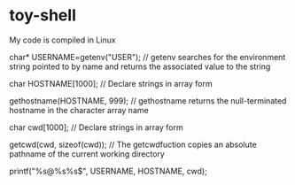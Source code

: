# toy-shell
My code is compiled in Linux

char* USERNAME=getenv("USER");  // getenv searches for the environment string pointed to by name and returns the associated value to the string

char HOSTNAME[1000];  // Declare strings in array form

gethostname(HOSTNAME, 999); // gethostname returns the null-terminated hostname in the character array name

char cwd[1000]; // Declare strings in array form

getcwd(cwd, sizeof(cwd)); // The getcwdfuction copies an absolute pathname of the current working directory

printf("%s@%s%s$", USERNAME, HOSTNAME, cwd);
